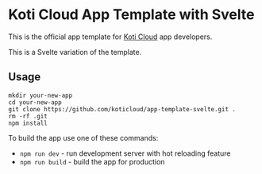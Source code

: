# Koti Cloud App Template with Svelte

This is the official app template for [Koti Cloud](https://koti.cloud) app developers.

This is a Svelte variation of the template.

## Usage

```
mkdir your-new-app
cd your-new-app
git clone https://github.com/koticloud/app-template-svelte.git .
rm -rf .git
npm install
```

To build the app use one of these commands:
- `npm run dev` - run development server with hot reloading feature
- `npm run build` - build the app for production